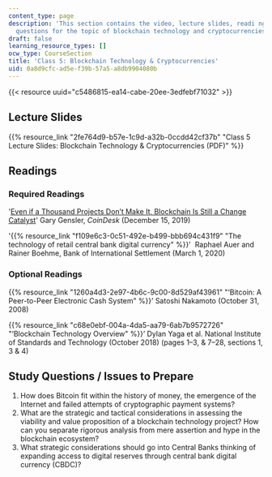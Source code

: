 ```yaml
---
content_type: page
description: 'This section contains the video, lecture slides, readi ngs, and study
  questions for the topic of blockchain technology and cryptocurrencies. '
draft: false
learning_resource_types: []
ocw_type: CourseSection
title: 'Class 5: Blockchain Technology & Cryptocurrencies'
uid: 0a8d9cfc-ad5e-f39b-57a5-a8db9904080b
---
```

{{< resource uuid="c5486815-ea14-cabe-20ee-3edfebf71032" >}}

## Lecture Slides 

{{% resource_link "2fe764d9-b57e-1c9d-a32b-0ccdd42cf37b" "Class 5 Lecture Slides: Blockchain Technology & Cryptocurrencies (PDF)" %}}

## Readings

### Required Readings

'[Even if a Thousand Projects Don’t Make It, Blockchain Is Still a Change Catalyst](https://www.coindesk.com/tech/2019/12/15/even-if-a-thousand-projects-dont-make-it-blockchain-is-still-a-change-catalyst)' Gary Gensler, *CoinDesk* (December 15, 2019)

'{{% resource_link "f109e6c3-0c51-492e-b499-bbb694c431f9" "The technology of retail central bank digital currency" %}}'  Raphael Auer and Rainer Boehme, Bank of International Settlement (March 1, 2020)

### Optional Readings

{{% resource_link "1260a4d3-2e97-4b6c-9c00-8d529af43961" "‘Bitcoin: A Peer-to-Peer Electronic Cash System" %}}’ Satoshi Nakamoto (October 31, 2008)

{{% resource_link "c68e0ebf-004a-4da5-aa79-6ab7b9572726" "‘Blockchain Technology Overview" %}}’ Dylan Yaga et al. National Institute of Standards and Technology (October 2018) (pages 1–3, & 7–28, sections 1, 3 & 4)

## Study Questions / Issues to Prepare

1. How does Bitcoin fit within the history of money, the emergence of the Internet and failed attempts of cryptographic payment systems?
2. What are the strategic and tactical considerations in assessing the viability and value proposition of a blockchain technology project? How can you separate rigorous analysis from mere assertion and hype in the blockchain ecosystem?
3. What strategic considerations should go into Central Banks thinking of expanding access to digital reserves through central bank digital currency (CBDC)?